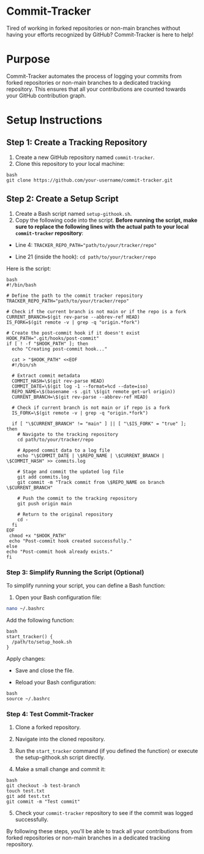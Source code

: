 # Commit-Tracker
Tired of working in forked repositories or non-main branches without having your efforts recognized by GitHub? Commit-Tracker is here to help!

# Purpose
Commit-Tracker automates the process of logging your commits from forked repositories or non-main branches to a dedicated tracking repository. This ensures that all your contributions are counted towards your GitHub contribution graph.

# Setup Instructions
## Step 1: Create a Tracking Repository
1. Create a new GitHub repository named `commit-tracker`.
2. Clone this repository to your local machine:
```
bash
git clone https://github.com/your-username/commit-tracker.git
```

## Step 2: Create a Setup Script
1. Create a Bash script named `setup-githook.sh`.
2. Copy the following code into the script. **Before running the script, make sure to replace the following lines with the actual path to your local `commit-tracker` repository**:

- Line 4: `TRACKER_REPO_PATH="path/to/your/tracker/repo"`

- Line 21 (inside the hook): `cd path/to/your/tracker/repo`

Here is the script:

```
bash
#!/bin/bash

# Define the path to the commit tracker repository
TRACKER_REPO_PATH="path/to/your/tracker/repo"

# Check if the current branch is not main or if the repo is a fork
CURRENT_BRANCH=$(git rev-parse --abbrev-ref HEAD)
IS_FORK=$(git remote -v | grep -q "origin.*fork")

# Create the post-commit hook if it doesn't exist
HOOK_PATH=".git/hooks/post-commit"
if [ ! -f "$HOOK_PATH" ]; then
  echo "Creating post-commit hook..."

  cat > "$HOOK_PATH" <<EOF
  #!/bin/sh

  # Extract commit metadata
  COMMIT_HASH=\$(git rev-parse HEAD)
  COMMIT_DATE=\$(git log -1 --format=%cd --date=iso)
  REPO_NAME=\$(basename -s .git \$(git remote get-url origin))
  CURRENT_BRANCH=\$(git rev-parse --abbrev-ref HEAD)

  # Check if current branch is not main or if repo is a fork
  IS_FORK=\$(git remote -v | grep -q "origin.*fork")

  if [ "\$CURRENT_BRANCH" != "main" ] || [ "\$IS_FORK" = "true" ]; then
    # Navigate to the tracking repository
    cd path/to/your/tracker/repo

    # Append commit data to a log file
    echo "\$COMMIT_DATE | \$REPO_NAME | \$CURRENT_BRANCH | \$COMMIT_HASH" >> commits.log

    # Stage and commit the updated log file
    git add commits.log
    git commit -m "Track commit from \$REPO_NAME on branch \$CURRENT_BRANCH"

    # Push the commit to the tracking repository
    git push origin main

    # Return to the original repository
    cd -
  fi
EOF
 chmod +x "$HOOK_PATH"
 echo "Post-commit hook created successfully."
else
echo "Post-commit hook already exists."
fi
```

### Step 3: Simplify Running the Script (Optional)
To simplify running your script, you can define a Bash function:
1. Open your Bash configuration file:
```bash
nano ~/.bashrc
```
Add the following function:
```
bash
start_tracker() {
  /path/to/setup_hook.sh
}
```
Apply changes:

- Save and close the file.

- Reload your Bash configuration:
```
bash
source ~/.bashrc
```
### Step 4: Test Commit-Tracker
1. Clone a forked repository.

2. Navigate into the cloned repository.

3. Run the `start_tracker` command (if you defined the function) or execute the setup-githook.sh script directly.

4. Make a small change and commit it:
```
bash
git checkout -b test-branch
touch test.txt
git add test.txt
git commit -m "Test commit"
```
5. Check your `commit-tracker` repository to see if the commit was logged successfully.

By following these steps, you'll be able to track all your contributions from forked repositories or non-main branches in a dedicated tracking repository.
